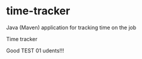 # time-tracker
Java (Maven) application for tracking time on the job

Time tracker

Good TEST 01 udents!!!
